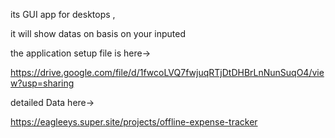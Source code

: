 its GUI app  for desktops , 

it will show datas on basis on your inputed


the application setup file is here->

https://drive.google.com/file/d/1fwcoLVQ7fwjuqRTjDtDHBrLnNunSuqO4/view?usp=sharing


detailed Data here->

https://eagleeys.super.site/projects/offline-expense-tracker

